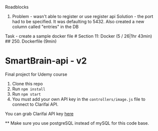Roadblocks
1. Problem - wasn't able to register or use register api
Solution - the port had to be specified. It was defaulting to 5432. Also created a new column called "entries" in the DB

Task - create a sample docker file # Section 11: Docker (5 / 26|1hr 43min) ## 250. Dockerfile (9min)




# SmartBrain-api - v2
Final project for Udemy course

1. Clone this repo
2. Run `npm install`
3. Run `npm start`
4. You must add your own API key in the `controllers/image.js` file to connect to Clarifai API.

You can grab Clarifai API key [here](https://www.clarifai.com/)

** Make sure you use postgreSQL instead of mySQL for this code base.
